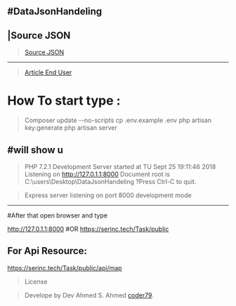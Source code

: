 
#DataJsonHandeling
---------------------------------
|Source JSON  
--------------
>[Source JSON](https://spreadsheets.google.com/feeds/list/0Ai2EnLApq68edEVRNU0xdW9QX1BqQXhHRl9sWDNfQXc/od6/public/basic?alt=json)
--------------------------------------
>[Article End User](https://spreadsheets.google.com/feeds/list/14zFud_rIym9GIqewBXV6mYh-s6hbAGBOIWs1NqAbdik/od6/public/basic)
# How To start type :
>Composer update --no-scripts
>cp .env.example .env
>php artisan key:generate
>php artisan server 

#will show u 
---------------------------------
> PHP 7.2.1 Development Server started at TU Sept 25 19:11:46 2018
>Listening on http://127.0.1.1:8000
>Document root is C:\users\Desktop\DataJsonHandeling
?Press Ctrl-C to quit.

>Express server listening on port 8000  development mode 
---------------------------------
#After that open browser and type 

http://127.0.1.1:8000
#OR
https://serinc.tech/Task/public

For Api Resource:
---------------------------
https://serinc.tech/Task/public/api/map

>License

>Develope by Dev Ahmed S. Ahmed [coder79](http://coder79.me).
